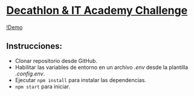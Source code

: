 # [Decathlon & IT Academy Challenge](https://nuwe.io/challenge/decathlon-and-it-academy-challenge)

[!Demo](https://upload.wikimedia.org/wikipedia/commons/thumb/c/c4/Decathlon_Logo.svg/2560px-Decathlon_Logo.svg.png)
## Instrucciones:
+ Clonar repositorio desde GitHub.
+ Habilitar las variables de entorno en un archivo *.env* desde la plantilla *.config.env*.
+ Ejecutar ``npm install`` para instalar las dependencias.
+ ``npm start`` para iniciar.
